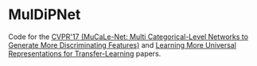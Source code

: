 # MulDiPNet
Code for the <a href="http://perso.ecp.fr/~tamaazouy/files/pdf/MuCaLe_Net_Multi_Categorical_Level_Networks_to_Generate_More_Discriminating_Features.pdf">CVPR'17 (MuCaLe-Net: Multi Categorical-Level Networks to Generate More Discriminating Features)</a> and <a href="http://perso.ecp.fr/~tamaazouy/files/pdf/Learning_More_Universal_Representations_for_Transfer_Learning.pdf">Learning More Universal Representations for Transfer-Learning</a> papers.


